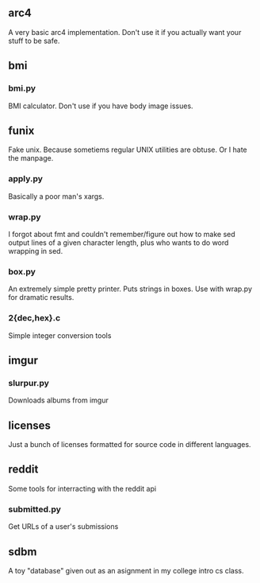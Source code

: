 ## arc4

A very basic arc4 implementation. Don't use it if you actually want your stuff to be safe.

## bmi

### bmi.py

BMI calculator. Don't use if you have body image issues.

## funix

Fake unix. Because sometiems regular UNIX utilities are obtuse. Or I hate the manpage. 

### apply.py

Basically a poor man's xargs.

### wrap.py

I forgot about fmt and couldn't remember/figure out how to make sed output lines of a given character length, plus who wants to do word wrapping in sed.

### box.py

An extremely simple pretty printer. Puts strings in boxes. Use with wrap.py for dramatic results.

### 2{dec,hex}.c

Simple integer conversion tools

## imgur

### slurpur.py

Downloads albums from imgur

## licenses

Just a bunch of licenses formatted for source code in different languages.

## reddit

Some tools for interracting with the reddit api

### submitted.py

Get URLs of a user's submissions

## sdbm

A toy "database" given out as an asignment in my college intro cs class. 


